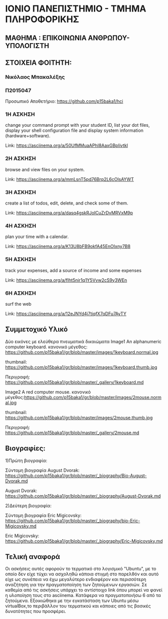 # ΙΟΝΙΟ ΠΑΝΕΠΙΣΤΗΜΙΟ - ΤΜΗΜΑ ΠΛΗΡΟΦΟΡΙΚΗΣ
## ΜΑΘΗΜΑ : ΕΠΙΚΟΙΝΩΝΙΑ ΑΝΘΡΩΠΟΥ-ΥΠΟΛΟΓΙΣΤΗ
## ΣΤΟΙΧΕΙΑ ΦΟΙΤΗΤΗ:
### Νικόλαος Μπακαλέξης
### Π2015047
Προσωπικό Αποθετήριο: https://github.com/p15baka1/hci

### 1Η ΑΣΚΗΣΗ
change your command prompt with your student ID, list your dot files, display your shell configuration file and display system information (hardware+software).

Link: https://asciinema.org/a/50UfMMuaAPhI8AaxGBpIivtkl

### 2Η ΑΣΚΗΣΗ
browse and view files on your system.

Link: https://asciinema.org/a/mmLsnT5pd76Brp2L6cOlsAYWT

### 3Η ΑΣΚΗΣΗ
create a list of todos, edit, delete, and check some of them.

Link: https://asciinema.org/a/dasq4gskRJoICuZrDvMRVxM9p

### 4Η ΑΣΚΗΣΗ
plan your time with a calendar.

Link: https://asciinema.org/a/K13U8bFB9okfA45EnOIxny7B8

### 5Η ΑΣΚΗΣΗ
track your expenses,	add a source of income and some expenses

Link: https://asciinema.org/a/fIht5nir1q1Y5Vvw2cS9y3WEn

### 6Η ΑΣΚΗΣΗ
surf the web

Link: https://asciinema.org/a/12eJNYd4j7tiqfX7qDFu7AyTY


## Συμμετοχικό Υλικό
Δύο εικόνες με ελεύθερα πνευματικά δικαιώματα
Image1 An alphanumeric computer keyboard.
κανονικό μέγεθος: https://github.com/p15baka1/gr/blob/master/images/1keyboard.normal.jpg

thumbnail: https://github.com/p15baka1/gr/blob/master/images/1keyboard.thumb.jpg

Περιγραφή: https://github.com/p15baka1/gr/blob/master/_gallery/1keyboard.md

Image2 A red computer mouse.
κανονικό μέγεθος:https://github.com/p15baka1/gr/blob/master/images/2mouse.normal.jpg

thumbnail: https://github.com/p15baka1/gr/blob/master/images/2mouse.thumb.jpg

Περιγραφή: https://github.com/p15baka1/gr/blob/master/_gallery/2mouse.md

## Βιογραφίες:
1)Πρώτη βιογραφία:

Σύντομη βιογραφία August Dvorak: https://github.com/p15baka1/gr/blob/master/_biography/Bio-August-Dvorak.md

August Dvorak: https://github.com/p15baka1/gr/blob/master/_biography/August-Dvorak.md


2)Δεύτερη βιογραφία:

Σύντομη βιογραφία Eric Migicovsky: https://github.com/p15baka1/gr/blob/master/_biography/bio-Eric-Migicovsky.md

Eric Migicovsky: https://github.com/p15baka1/gr/blob/master/_biography/Eric-Migicovsky.md

## Τελική αναφορά
Οι ασκήσεις αυτές αφορούν το τερματικό στο λογισμικό "Ubuntu", με το οποίο δεν είχε τύχει να ασχοληθώ κάποια στιγμή στο παρελθόν και αυτό είχε ως συνέπεια να έχω μεγαλύτερο ενδιαφέρον και περισσότερη αναζήτηση για την πραγματοποίηση των ζητούμενων εργασιών. Σε καθεμία από τις ασκήσεις υπάρχει το αντίστοιχο link όπου μπορεί να φανεί η υλοποίηση τους στο asciinema. Κατάφερα να πραγματοποιήσω 6 από τα ζητούμενα. Εξοικιώθηκα με την εγκατάσταση των Ubuntu μέσω virtualBox,το περιβάλλον του τερματικού και κάποιες από τις βασικές δυνατότητες που προσφέρει.
